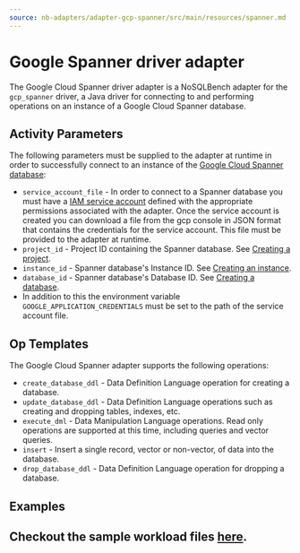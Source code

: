```yaml
---
source: nb-adapters/adapter-gcp-spanner/src/main/resources/spanner.md
---
```

# Google Spanner driver adapter
The Google Cloud Spanner driver adapter is a NoSQLBench adapter for the `gcp_spanner` driver, a Java driver
for connecting to and performing operations on an instance of a Google Cloud Spanner database.

## Activity Parameters

The following parameters must be supplied to the adapter at runtime in order to successfully connect to an
instance of the [Google Cloud Spanner database](https://cloud.google.com/java/docs/reference/google-cloud-spanner/latest/overview):

* `service_account_file` - In order to connect to a Spanner database you must have a [IAM service account](https://cloud.google.com/docs/authentication/provide-credentials-adc#service-account)
defined with the appropriate permissions associated with the adapter. Once the service account is created you can download
a file from the gcp console in JSON format that contains the credentials for the service account. This file must be provided
to the adapter at runtime.
* `project_id` - Project ID containing the Spanner database. See [Creating a project](https://cloud.google.com/resource-manager/docs/creating-managing-projects).
* `instance_id` - Spanner database's Instance ID. See [Creating an instance](https://cloud.google.com/spanner/docs/getting-started/java#create_an_instance).
* `database_id` - Spanner database's Database ID. See [Creating a database](https://cloud.google.com/spanner/docs/getting-started/java#create_a_database).
* In addition to this the environment variable `GOOGLE_APPLICATION_CREDENTIALS` must be set to the path of the service account file.

## Op Templates

The Google Cloud Spanner adapter supports the following operations:

* `create_database_ddl` - Data Definition Language operation for creating a database.
* `update_database_ddl` - Data Definition Language operations such as creating and dropping tables, indexes, etc.
* `execute_dml` - Data Manipulation Language operations. Read only operations are supported at this time, including queries
and vector queries.
* `insert` - Insert a single record, vector or non-vector, of data into the database.
* `drop_database_ddl` - Data Definition Language operation for dropping a database.

## Examples

Checkout the sample workload files [here](./activities).
---

